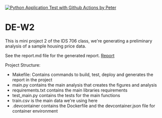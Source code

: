 [![Python Application Test with Github Actions by Peter](https://github.com/cpyang123/DE-W2/actions/workflows/test.yml/badge.svg?branch=main)](https://github.com/cpyang123/DE-W2/actions/workflows/test.yml)



# DE-W2
This is mini project 2 of the IDS 706 class, we're generating a preliminary analysis of a sample housing price data. 

See the report.md file for the generated report. [Report](./report.md)

Project Structure:
- Makefile: Contains commands to build, test, deploy and generates the report in the project
- main.py contains the main analysis that creates the figures and analysis
- requirements.txt contains the main libraries requirements
- test_main.py contains the tests for the main functions
- train.csv is the main data we're using here
- .devcontainer contains the Dockerfile and the devcontainer.json file for container environment
